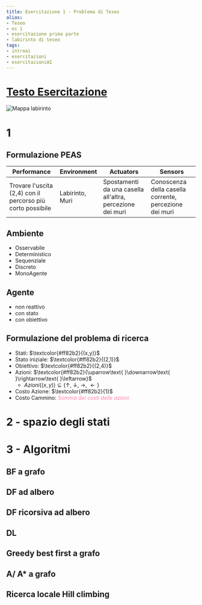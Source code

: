 ```yaml
---
title: Esercitazione 1 - Problema di Teseo
alias:
- Teseo
- es 1
- esercitazione prima parte
- labirinto di teseo
tags: 
- introai
- esercitazioni
- esercitazioniAI
---
```

# [Testo Esercitazione](https://drive.google.com/file/d/1Efw8LoOCuZ3bsa8pG9Hv6l0s75h9cyID/view?usp=sharing)
![Mappa labirinto](IntroAI/assets/pictures/Teseo-Labirinto.png)
# 1
## Formulazione PEAS
| Performance                                                | Environment     | Actuators                                                 | Sensors                                                |
| ---------------------------------------------------------- | --------------- | --------------------------------------------------------- | ------------------------------------------------------ |
| Trovare l'uscita (2,4) con il percorso più corto possibile | Labirinto, Muri | Spostamenti da una casella all'altra, percezione dei muri | Conoscenza della casella corrente, percezione dei muri |
## Ambiente
- Osservabile
- Deterministico
- Sequenziale
- Discreto
- MonoAgente
## Agente
- non reattivo
- con stato
- con obiettivo
## Formulazione del problema di ricerca
- Stati: $\textcolor{#ff82b2}{(x,y)}$
- Stato iniziale: $\textcolor{#ff82b2}{(2,1)}$
- Obiettivo: $\textcolor{#ff82b2}{(2,4)}$
- Azioni: $\textcolor{#ff82b2}{\uparrow\text{ }\downarrow\text{ }\rightarrow\text{ }\leftarrow}$ 
	- $Azioni((x,y))\subseteq\{\uparrow,\text{ }\downarrow,\text{ }\rightarrow,\text{ }\leftarrow\}$
- Costo Azione: $\textcolor{#ff82b2}{1}$
- Costo Cammino: <span style="color:#ff82b2"><i>Somma dei costi delle azioni</i></span>
# 2 - spazio degli stati

# 3 - Algoritmi
## BF a grafo
## DF ad albero
## DF ricorsiva ad albero
## DL
## Greedy best first a grafo
## A/ A* a grafo
## Ricerca locale Hill climbing